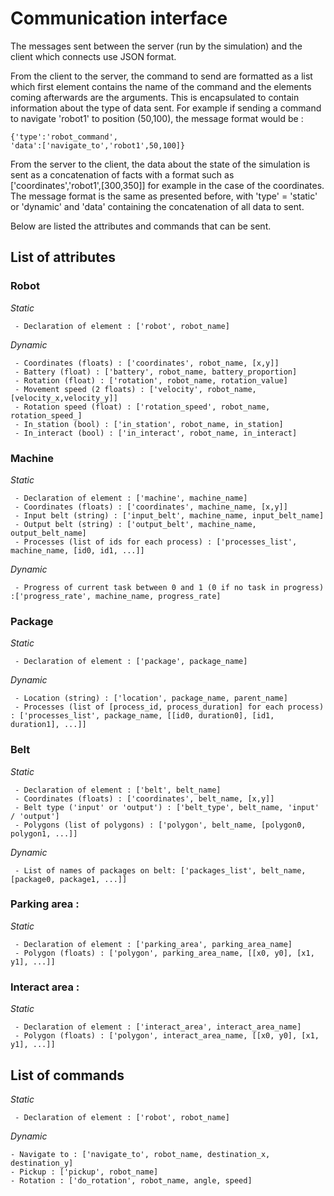 # Communication interface

The messages sent between the server (run by the simulation) and the client which connects use JSON format.

From the client to the server, the command to send are formatted as a list which first element contains the name of the command and the elements coming afterwards are the arguments. This is encapsulated to contain information about the type of data sent. For example if sending a command to navigate 'robot1' to position (50,100), the message format would be :

	{'type':'robot_command',
	'data':['navigate_to','robot1',50,100]}

From the server to the client, the data about the state of the simulation is sent as a concatenation of facts with a format such as ['coordinates','robot1',[300,350]] for example in the case of the coordinates. The message format is the same as presented before, with 'type' = 'static' or 'dynamic' and 'data' containing the concatenation of all data to sent.

Below are listed the attributes and commands that can be sent.

## List of attributes 

### Robot 

*Static*

	 - Declaration of element : ['robot', robot_name]

*Dynamic*

	 - Coordinates (floats) : ['coordinates', robot_name, [x,y]]
	 - Battery (float) : ['battery', robot_name, battery_proportion]
	 - Rotation (float) : ['rotation', robot_name, rotation_value]
	 - Movement speed (2 floats) : ['velocity', robot_name, [velocity_x,velocity_y]]
	 - Rotation speed (float) : ['rotation_speed', robot_name, rotation_speed_]
	 - In_station (bool) : ['in_station', robot_name, in_station]
	 - In_interact (bool) : ['in_interact', robot_name, in_interact]
 
### Machine 
*Static*

	 - Declaration of element : ['machine', machine_name]
	 - Coordinates (floats) : ['coordinates', machine_name, [x,y]]
	 - Input belt (string) : ['input_belt', machine_name, input_belt_name]
	 - Output belt (string) : ['output_belt', machine_name, output_belt_name]
	 - Processes (list of ids for each process) : ['processes_list', machine_name, [id0, id1, ...]]

*Dynamic*

	 - Progress of current task between 0 and 1 (0 if no task in progress) :['progress_rate', machine_name, progress_rate]


### Package
*Static*

	 - Declaration of element : ['package', package_name]

*Dynamic*

	 - Location (string) : ['location', package_name, parent_name]
	 - Processes (list of [process_id, process_duration] for each process) : ['processes_list', package_name, [[id0, duration0], [id1, duration1], ...]]
	 
### Belt

*Static*

	 - Declaration of element : ['belt', belt_name]
	 - Coordinates (floats) : ['coordinates', belt_name, [x,y]]
	 - Belt type ('input' or 'output') : ['belt_type', belt_name, 'input' / 'output']
	 - Polygons (list of polygons) : ['polygon', belt_name, [polygon0, polygon1, ...]]


*Dynamic*

	 - List of names of packages on belt: ['packages_list', belt_name, [package0, package1, ...]]
 
### Parking area : 

*Static*

	 - Declaration of element : ['parking_area', parking_area_name]
	 - Polygon (floats) : ['polygon', parking_area_name, [[x0, y0], [x1, y1], ...]]
	 
### Interact area : 

*Static*

	 - Declaration of element : ['interact_area', interact_area_name]
	 - Polygon (floats) : ['polygon', interact_area_name, [[x0, y0], [x1, y1], ...]]
	 
## List of commands
	
*Static*

	 - Declaration of element : ['robot', robot_name]

*Dynamic*

	- Navigate to : ['navigate_to', robot_name, destination_x, destination_y] 
	- Pickup : ['pickup', robot_name] 
	- Rotation : ['do_rotation', robot_name, angle, speed] 